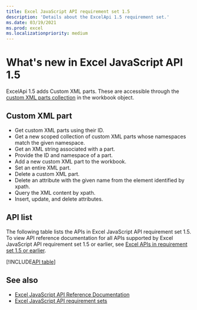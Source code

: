 ```yaml
---
title: Excel JavaScript API requirement set 1.5
description: 'Details about the ExcelApi 1.5 requirement set.'
ms.date: 03/19/2021
ms.prod: excel
ms.localizationpriority: medium
---
```


# What's new in Excel JavaScript API 1.5

ExcelApi 1.5 adds Custom XML parts. These are accessible through the [custom XML parts collection](/javascript/api/excel/excel.workbook#excel-excel-workbook-customxmlparts-member) in the workbook object.

## Custom XML part

* Get custom XML parts using their ID.
* Get a new scoped collection of custom XML parts whose namespaces match the given namespace.
* Get an XML string associated with a part.
* Provide the ID and namespace of a part.
* Add a new custom XML part to the workbook.
* Set an entire XML part.
* Delete a custom XML part.
* Delete an attribute with the given name from the element identified by xpath.
* Query the XML content by xpath.
* Insert, update, and delete attributes.

## API list

The following table lists the APIs in Excel JavaScript API requirement set 1.5. To view API reference documentation for all APIs supported by Excel JavaScript API requirement set 1.5 or earlier, see [Excel APIs in requirement set 1.5 or earlier](/javascript/api/excel?view=excel-js-1.5&preserve-view=true).

[!INCLUDE[API table](../includes/excel-1_5.md)]

## See also

* [Excel JavaScript API Reference Documentation](/javascript/api/excel?view=excel-js-1.5&preserve-view=true)
* [Excel JavaScript API requirement sets](excel-api-requirement-sets.md)
